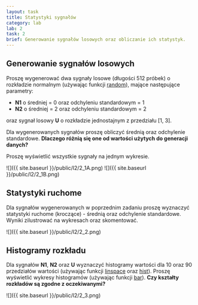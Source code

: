 ```yaml
---
layout: task
title: Statystyki sygnałów
category: lab
lab: 2
task: 2
brief: Generowanie sygnałów losowych oraz obliczanie ich statystyk.
---
```


## Generowanie sygnałów losowych

Proszę wygenerować dwa sygnały losowe (długości 512 próbek) o rozkładzie normalnym (używając funkcji [random](http://www.mathworks.com/help/stats/random.html)), mające następujące parametry:

   * **N1** o średniej = 0 oraz odchyleniu standardowym = 1 
   * **N2** o średniej = 2 oraz odchyleniu standardowym = 2 

oraz sygnał losowy **U** o rozkładzie jednostajnym z przedziału [1, 3].

Dla wygenerowanych sygnałów proszę obliczyć średnią oraz odchylenie standardowe. **Dlaczego różnią się one od wartości użytych do generacji danych?**

Proszę wyświetlić wszystkie sygnały na jednym wykresie.

![]({{ site.baseurl }}/public/l2/2_1A.png)
![]({{ site.baseurl }}/public/l2/2_1B.png)

## Statystyki ruchome

Dla sygnałów wygenerowanych w poprzednim zadaniu proszę wyznaczyć statystyki ruchome (kroczące) - średnią oraz odchylenie standardowe. Wyniki zilustrować na wykresach oraz skomentować.

![]({{ site.baseurl }}/public/l2/2_2.png)

## Histogramy rozkładu

Dla sygnałów **N1**, **N2** oraz **U** wyznaczyć histogramy wartości dla 10 oraz 90 przedziałów wartości (używając funkcji [linspace](http://www.mathworks.com/help/matlab/ref/linspace.html) oraz [hist](http://www.mathworks.com/help/matlab/ref/hist.html)). Proszę wyświetlić wykresy histogramów (używając funkcji [bar](http://www.mathworks.com/help/matlab/ref/bar.html)).
**Czy kształty rozkładów są zgodne z oczekiwanymi?**

![]({{ site.baseurl }}/public/l2/2_3.png)
